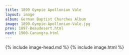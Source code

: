 ```yaml
---
title: 1899 Gympie Apollonian Vale
layout: image
album: German Baptist Churches Album
image: 1899-Gympie-Apollonian-Vale.jpg
prev: 1897-Beaudesert.html
next: 1900-Canungra.html
---
```

{% include image-head.md %}
{% include image.html %}